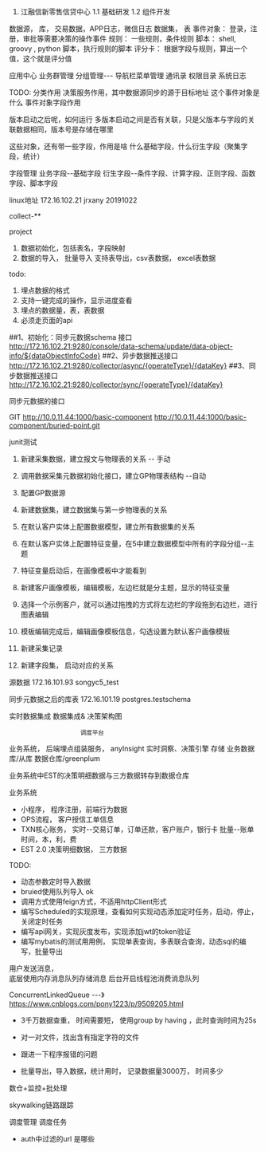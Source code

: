 1. 江融信新零售信贷中心
1.1 基础研发
1.2 组件开发



数据源， 库， 交易数据，APP日志，微信日志
数据集， 表
事件对象： 登录，注册，审批等需要决策的操作事件
规则：   一些规则，条件规则
脚本：   shell, groovy , python 脚本，执行规则的脚本
评分卡：  根据字段与规则，算出一个值，这个就是评分值



应用中心
业务群管理
分组管理--- 导航栏菜单管理
通讯录
权限目录
系统日志



TODO:
分类作用
决策服务作用，其中数据源同步的源于目标地址
这个事件对象是什么
事件对象字段作用

版本启动之后呢，如何运行
多版本启动之间是否有关联，只是父版本与字段的关联数据相同，版本号是存储在哪里

这些对象，还有带一些字段，作用是啥
什么基础字段，什么衍生字段（聚集字段，统计）


字段管理
业务字段--基础字段
衍生字段--条件字段、计算字段、正则字段、函数字段、脚本字段


linux地址
172.16.102.21
jrxany
20191022

collect-**


project
1. 数据初始化，包括表名，字段映射
2. 数据的导入， 批量导入
支持表导出，csv表数据， excel表数据

todo:
1. 埋点数据的格式
2. 支持一键完成的操作，显示进度查看
3. 埋点的数据量，表，表数据
4. 必须走页面的api


##1、初始化：同步元数据schema 接口
http://172.16.102.21:9280/console/data-schema/update/data-object-info/${dataObjectInfoCode}
##2、异步数据推送接口
http://172.16.102.21:9280/collector/async/{operateType}/{dataKey}
##3、同步数据推送接口
http://172.16.102.21:9280/collector/sync/{operateType}/{dataKey}


同步元数据的接口

GIT
http://10.0.11.44:1000/basic-component
http://10.0.11.44:1000/basic-component/buried-point.git

junit测试
1. 新建采集数据，建立报文与物理表的关系  -- 手动
2. 调用数据采集元数据初始化接口，建立GP物理表结构  --自动
3. 配置GP数据源					
4. 新建数据集，建立数据集与第一步物理表的关系  
5. 在默认客户实体上配置数据模型，建立所有数据集的关系
6. 在默认客户实体上配置特征变量，在5中建立数据模型中所有的字段分组--主题
7. 特征变量启动后，在画像模板中才能看到
8. 新建客户画像模板，编辑模板，左边栏就是分主题，显示的特征变量
9. 选择一个示例客户，就可以通过拖拽的方式将左边栏的字段拖到右边栏，进行图表编辑
10. 模板编辑完成后，编辑画像模板信息，勾选设置为默认客户画像模板




1. 新建采集记录
2. 新建字段集， 启动对应的关系



源数据
172.16.101.93
songyc5_test

同步元数据之后的库表
172.16.101.19
postgres.testschema



实时数据集成
数据集成& 决策架构图

						调度平台
业务系统，  后端埋点组装服务，    anyInsight  实时洞察、决策引擎
存储				业务数据库/从库       数据仓库/greenplum

业务系统中EST的决策明细数据与三方数据转存到数据仓库

业务系统
-	小程序， 程序注册，前端行为数据
-	OPS流程， 客户授信工单信息
-	TXN核心账务， 实时--交易订单，订单还款，客户账户，银行卡
				  批量--账单时间，本，利，费
-	EST 2.0   决策明细数据， 三方数据






TODO:
-	动态参数定时导入数据    
-	bruied使用队列导入     ok
-	调用方式使用feign方式，不适用httpClient形式     
-	编写Scheduled的实现原理，查看如何实现动态添加定时任务，启动，停止，关闭定时任务
-	编写api网关，实现灰度发布，实现添加jwt的token验证
-	编写mybatis的测试用用例， 实现单表查询，多表联合查询，动态sql的编写，批量导出


用户发送消息，   
底层使用内存消息队列存储消息
后台开启线程池消费消息队列

ConcurrentLinkedQueue  ---》https://www.cnblogs.com/pony1223/p/9509205.html


-	3千万数据查重， 时间需要短， 使用group by having ，此时查询时间为25s
-	对一对文件，找出含有指定字符的文件


-	跟进一下程序报错的问题




-	批量导出，导入数据，统计用时， 记录数据量3000万， 时间多少

数仓+监控+批处理

skywalking链路跟踪


调度管理
调度任务




-	auth中过滤的url 是哪些



